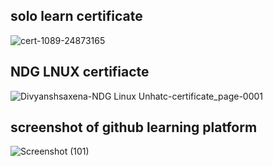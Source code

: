 ## solo learn certificate
![cert-1089-24873165](https://user-images.githubusercontent.com/98813747/152638683-b0af5c8a-22d0-4e0c-8d50-5ae678a86055.jpg)

## NDG LNUX certifiacte
![Divyanshsaxena-NDG Linux Unhatc-certificate_page-0001](https://user-images.githubusercontent.com/98813747/152638690-a6c175be-52aa-4bd9-982d-0c20b8887542.jpg)

## screenshot of github learning platform
![Screenshot (101)](https://user-images.githubusercontent.com/98813747/152639064-8c18d457-6db5-4273-847a-aa61ed36a66a.png)
